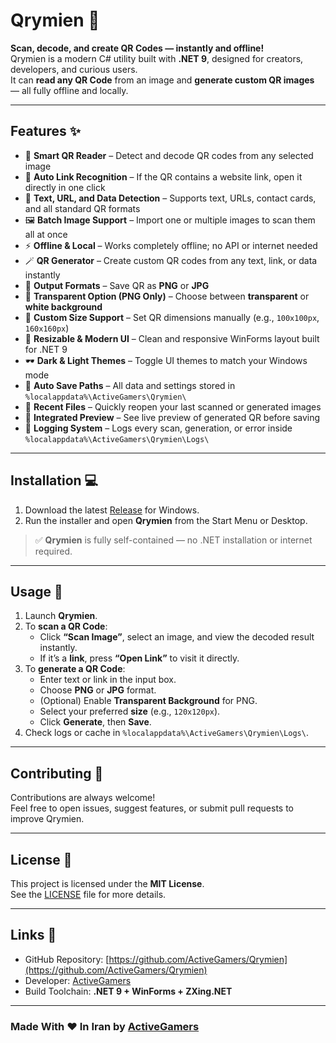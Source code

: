 # Qrymien 🧩

**Scan, decode, and create QR Codes — instantly and offline!**  
Qrymien is a modern C# utility built with **.NET 9**, designed for creators, developers, and curious users.  
It can **read any QR Code** from an image and **generate custom QR images** — all fully offline and locally.

---

## Features ✨

- 🧠 **Smart QR Reader** – Detect and decode QR codes from any selected image  
- 🔗 **Auto Link Recognition** – If the QR contains a website link, open it directly in one click  
- 📜 **Text, URL, and Data Detection** – Supports text, URLs, contact cards, and all standard QR formats  
- 🖼️ **Batch Image Support** – Import one or multiple images to scan them all at once  
- ⚡ **Offline & Local** – Works completely offline; no API or internet needed  
- 🪄 **QR Generator** – Create custom QR codes from any text, link, or data instantly  
- 🎨 **Output Formats** – Save QR as **PNG** or **JPG**  
- 🧷 **Transparent Option (PNG Only)** – Choose between **transparent** or **white background**  
- 📏 **Custom Size Support** – Set QR dimensions manually (e.g., `100x100px`, `160x160px`)  
- 🧱 **Resizable & Modern UI** – Clean and responsive WinForms layout built for .NET 9  
- 🕶️ **Dark & Light Themes** – Toggle UI themes to match your Windows mode  
- 💾 **Auto Save Paths** – All data and settings stored in `%localappdata%\ActiveGamers\Qrymien\`  
- 🧭 **Recent Files** – Quickly reopen your last scanned or generated images  
- 🧩 **Integrated Preview** – See live preview of generated QR before saving  
- 🧰 **Logging System** – Logs every scan, generation, or error inside `%localappdata%\ActiveGamers\Qrymien\Logs\`

---

## Installation 💻

1. Download the latest [Release](https://github.com/ActiveGamers/Qrymien/releases) for Windows.  
2. Run the installer and open **Qrymien** from the Start Menu or Desktop.

> ✅ **Qrymien** is fully self-contained — no .NET installation or internet required.

---

## Usage 🧰

1. Launch **Qrymien**.
2. To **scan a QR Code**:
   - Click **“Scan Image”**, select an image, and view the decoded result instantly.
   - If it’s a **link**, press **“Open Link”** to visit it directly.
3. To **generate a QR Code**:
   - Enter text or link in the input box.
   - Choose **PNG** or **JPG** format.
   - (Optional) Enable **Transparent Background** for PNG.
   - Select your preferred **size** (e.g., `120x120px`).
   - Click **Generate**, then **Save**.
4. Check logs or cache in `%localappdata%\ActiveGamers\Qrymien\Logs\`.

---

## Contributing 🤝

Contributions are always welcome!  
Feel free to open issues, suggest features, or submit pull requests to improve Qrymien.

---

## License 📝

This project is licensed under the **MIT License**.  
See the [LICENSE](LICENSE) file for more details.

---

## Links 🔗

- GitHub Repository: [https://github.com/ActiveGamers/Qrymien](https://github.com/ActiveGamers/Qrymien)  
- Developer: [ActiveGamers](https://github.com/ActiveGamers)  
- Build Toolchain: **.NET 9 + WinForms + ZXing.NET**

---

### Made With ♥ In Iran by [ActiveGamers](https://github.com/ActiveGamers)
